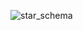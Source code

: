 ![star_schema](https://user-images.githubusercontent.com/67749566/224601259-ad6603b6-8a96-460b-b90e-69e7aaad06b2.png)
